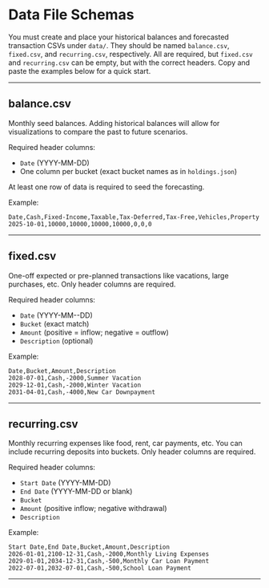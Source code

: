 # Data File Schemas

You must create and place your historical balances and forecasted transaction CSVs under `data/`. They should be named `balance.csv`, `fixed.csv`, and `recurring.csv`, respectively. All are required, but `fixed.csv` and `recurring.csv` can be empty, but with the correct headers. Copy and paste the examples below for a quick start.

---

## balance.csv

Monthly seed balances. Adding historical balances will allow for visualizations to compare the past to future scenarios.

Required header columns:

- `Date` (YYYY-MM-DD)
- One column per bucket (exact bucket names as in `holdings.json`)

At least one row of data is required to seed the forecasting.

Example:

```csv
Date,Cash,Fixed-Income,Taxable,Tax-Deferred,Tax-Free,Vehicles,Property
2025-10-01,10000,10000,10000,10000,0,0,0
```

---

## fixed.csv

One-off expected or pre-planned transactions like vacations, large purchases, etc. Only header columns are required.

Required header columns:

- `Date` (YYYY-MM--DD)
- `Bucket` (exact match)
- `Amount` (positive = inflow; negative = outflow)
- `Description` (optional)

Example:

```csv
Date,Bucket,Amount,Description
2028-07-01,Cash,-2000,Summer Vacation
2029-12-01,Cash,-2000,Winter Vacation
2031-04-01,Cash,-4000,New Car Downpayment
```

---

## recurring.csv

Monthly recurring expenses like food, rent, car payments, etc. You can include recurring deposits into buckets. Only header columns are required.

Required header columns:

- `Start Date` (YYYY-MM-DD)
- `End Date` (YYYY-MM-DD or blank)
- `Bucket`
- `Amount` (positive inflow; negative withdrawal)
- `Description`

Example:

```csv
Start Date,End Date,Bucket,Amount,Description
2026-01-01,2100-12-31,Cash,-2000,Monthly Living Expenses
2029-01-01,2034-12-31,Cash,-500,Monthly Car Loan Payment
2022-07-01,2032-07-01,Cash,-500,School Loan Payment
```

---
